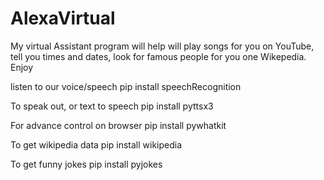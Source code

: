 # AlexaVirtual
My virtual Assistant program will help will play songs for you on YouTube, tell you times and dates, look for famous people for you one Wikepedia. Enjoy

listen to our voice/speech pip install speechRecognition

To speak out, or text to speech pip install pyttsx3

For advance control on browser pip install pywhatkit

To get wikipedia data pip install wikipedia

To get funny jokes pip install pyjokes

